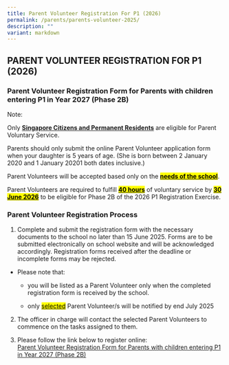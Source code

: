 ```yaml
---
title: Parent Volunteer Registration For P1 (2026)
permalink: /parents/parents-volunteer-2025/
description: ""
variant: markdown
---
```

<h2>PARENT VOLUNTEER REGISTRATION FOR P1 (2026)</h2>
<h3>Parent Volunteer Registration Form for Parents with children entering P1 in Year 2027 (Phase 2B)</h3>
<p>Note:</p>
<p>Only <strong><u>Singapore Citizens and Permanent Residents</u></strong> are
eligible for Parent Voluntary Service.</p>
<p>Parents should only submit the online Parent Volunteer application form
when your daughter is 5 years of age. (She is born between 2 January 2020
and 1 January 20201 both dates inclusive.)</p>
<p>Parent Volunteers will be accepted based only on the <strong><u><mark>needs of the school</mark></u></strong>.</p>
<p>Parent Volunteers are required to fulfill <strong><u><mark>40 hours</mark></u></strong> of
voluntary service by <strong><u><mark>30 June 2026</mark></u></strong> to be eligible
for Phase 2B of the 2026 P1 Registration Exercise.</p>
<h3>Parent Volunteer Registration Process</h3>
<ol data-tight="true" class="tight">
<li>
<p>Complete and submit the registration form with the necessary documents
to the school no later than 15 June 2025. Forms are to be submitted electronically
on school website and will be acknowledged accordingly. Registration forms
received after the deadline or incomplete forms may be rejected.</p>
</li>
</ol>
<ul data-tight="true" class="tight">
<li>
<p>Please note that:</p>
<ul data-tight="true" class="tight">
<li>
<p>you will be listed as a Parent Volunteer only when the completed registration
form is received by the school.</p>
</li>
<li>
	<p>only <u><mark>selected</mark></u> Parent Volunteer/s will be notified by end July 2025</p>
</li>
</ul>
</li>
</ul>
<ol start="2" data-tight="true" class="tight">
<li>
<p>The officer in charge will contact the selected Parent Volunteers to commence
on the tasks assigned to them.
<br>
</p>
</li>
<li>
<p>Please follow the link below to register online:
<br><a href="https://form.gov.sg/6596021f4429d7001150aa7d" rel="noopener noreferrer nofollow" target="_blank">Parent Volunteer Registration Form for Parents with children entering P1 in&nbsp;Year 2027 (Phase 2B)</a>
</p>
</li>
</ol>
<p></p>